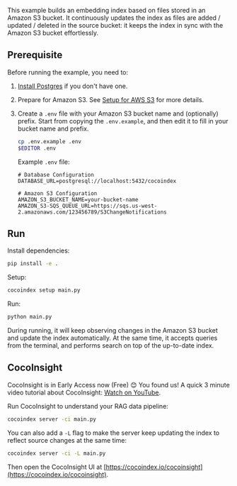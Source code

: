 This example builds an embedding index based on files stored in an Amazon S3 bucket.
It continuously updates the index as files are added / updated / deleted in the source bucket:
it keeps the index in sync with the Amazon S3 bucket effortlessly.

## Prerequisite

Before running the example, you need to:

1.  [Install Postgres](https://cocoindex.io/docs/getting_started/installation#-install-postgres) if you don't have one.

2.  Prepare for Amazon S3.
    See [Setup for AWS S3](https://cocoindex.io/docs/ops/sources#setup-for-amazon-s3) for more details.

3.  Create a `.env` file with your Amazon S3 bucket name and (optionally) prefix.
    Start from copying the `.env.example`, and then edit it to fill in your bucket name and prefix.

    ```bash
    cp .env.example .env
    $EDITOR .env
    ```

    Example `.env` file:
    ```
    # Database Configuration
    DATABASE_URL=postgresql://localhost:5432/cocoindex

    # Amazon S3 Configuration
    AMAZON_S3_BUCKET_NAME=your-bucket-name
    AMAZON_S3-SQS_QUEUE_URL=https://sqs.us-west-2.amazonaws.com/123456789/S3ChangeNotifications
    ```

## Run

Install dependencies:

```sh
pip install -e .
```

Setup:

```sh
cocoindex setup main.py
```

Run:

```sh
python main.py
```

During running, it will keep observing changes in the Amazon S3 bucket and update the index automatically.
At the same time, it accepts queries from the terminal, and performs search on top of the up-to-date index.


## CocoInsight 
CocoInsight is in Early Access now (Free) 😊 You found us! A quick 3 minute video tutorial about CocoInsight: [Watch on YouTube](https://youtu.be/ZnmyoHslBSc?si=pPLXWALztkA710r9).

Run CocoInsight to understand your RAG data pipeline:

```sh
cocoindex server -ci main.py
```

You can also add a `-L` flag to make the server keep updating the index to reflect source changes at the same time:

```sh
cocoindex server -ci -L main.py
```

Then open the CocoInsight UI at [https://cocoindex.io/cocoinsight](https://cocoindex.io/cocoinsight).